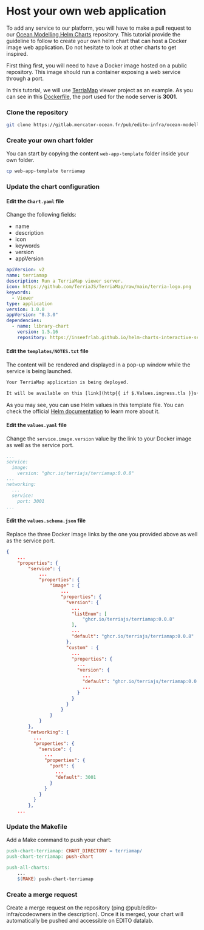 # Host your own web application

To add any service to our platform, you will have to make a pull request to our [Ocean Modelling Helm Charts](https://gitlab.mercator-ocean.fr/pub/edito-infra/ocean-modelling-helm-charts) repository. This tutorial provide the guideline to follow to create your own helm chart that can host a Docker image web application. Do not hesitate to look at other charts to get inspired.

First thing first, you will need to have a Docker image hosted on a public repository. This image should run a container exposing a web service through a port. 

In this tutorial, we will use [TerriaMap](https://github.com/TerriaJS/TerriaMap) viewer project as an example. As you can see in this [Dockerfile](https://github.com/TerriaJS/TerriaMap/blob/main/deploy/docker/Dockerfile), the port used for the node server is **3001**.

### Clone the repository 

```sh
git clone https://gitlab.mercator-ocean.fr/pub/edito-infra/ocean-modelling-helm-charts.git
```

### Create your own chart folder

You can start by copying the content `web-app-template` folder inside your own folder.
```sh
cp web-app-template terriamap
```

### Update the chart configuration

#### Edit the `Chart.yaml` file 
Change the following fields:
- name
- description
- icon
- keywords
- version
- appVersion

```yaml
apiVersion: v2
name: terriamap
description: Run a TerriaMap viewer server.
icon: https://github.com/TerriaJS/TerriaMap/raw/main/terria-logo.png
keywords:
  - Viewer
type: application
version: 1.0.0
appVersion: "8.3.0"
dependencies:
  - name: library-chart
    version: 1.5.16
    repository: https://inseefrlab.github.io/helm-charts-interactive-services
```

#### Edit the `templates/NOTES.txt` file 
The content will be rendered and displayed in a pop-up window while the service is being launched.
```txt
Your TerriaMap application is being deployed.

It will be available on this [link](http{{ if $.Values.ingress.tls }}s{{ end }}://{{ .Values.ingress.hostname }}).
```
As you may see, you can use Helm values in this template file. You can check the official [Helm documentation](https://helm.sh/docs/chart_template_guide/notes_files/) to learn more about it.

#### Edit the `values.yaml` file 
Change the `service.image.version` value by the link to your Docker image as well as the service port.
```yaml
...
service:
  image:
    version: "ghcr.io/terriajs/terriamap:0.0.8"
...
networking:
  ...
  service:
    port: 3001
...
```

#### Edit the `values.schema.json` file 
Replace the three Docker image links by the one you provided above as well as the service port.
```json
{
    ...
    "properties": {
        "service": {
            ...
            "properties": {
                "image" : {
                    ...
                    "properties": {
                      "version": {
                        ...
                        "listEnum": [
                            "ghcr.io/terriajs/terriamap:0.0.8"
                        ],
                        ...
                        "default": "ghcr.io/terriajs/terriamap:0.0.8"
                      },
                      "custom" : {
                        ...
                        "properties": {
                          ...
                          "version": {
                            ...
                            "default": "ghcr.io/terriajs/terriamap:0.0.8",
                            ...
                          }
                        }        
                      }
                    }        
                }
            }
        },
        "networking": {
          ...
          "properties": {
            "service": {
              ...
              "properties": {
                "port": {
                  ... 
                  "default": 3001
                }
              }
            }
          }
        },
    ...
```

### Update the Makefile

Add a Make command to push your chart:
```Makefile
push-chart-terriamap: CHART_DIRECTORY = terriamap/
push-chart-terriamap: push-chart

push-all-charts:
	...
	$(MAKE) push-chart-terriamap
```

### Create a merge request

Create a merge request on the repository (ping @pub/edito-infra/codeowners in the description). Once it is merged, your chart will automatically be pushed and accessible on EDITO datalab.
